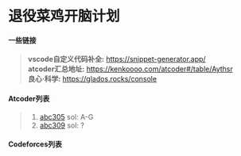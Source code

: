 # 退役菜鸡开脑计划

#### 一些链接
> **vscode自定义代码补全:**  https://snippet-generator.app/ \
> **atcoder汇总地址:** https://kenkoooo.com/atcoder#/table/Aythsr \
> **良心·科学:** https://glados.rocks/console 

#### Atcoder列表
> 1. [abc305](https://atcoder.jp/contests/abc305)  sol: A-G
> 2. [abc309](https://atcoder.jp/contests/abc309)  sol: ?
> 
> 

#### Codeforces列表
> 
> 
> 


